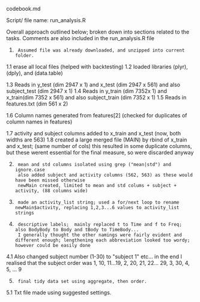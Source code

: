 codebook.md

Script/ file name: run_analysis.R

Overall approach outlined below;  broken down into sections related to the tasks.  Comments are also included in the run_analysis.R file

1.  	Assumed file was already downloaded, and unzipped into current folder.  
1.1 	erase all local files (helped with backtesting)
1.2 	loaded libraries (plyr), (dply), and (data.table)

1.3  	Reads in y_test (dim 2947 x 1) and x_test (dim 2947 x 561) and also subject_test (dim 2947 x 1)
1.4 	Reads in y_train (dim 7352x 1) and x_train(dim 7352 x 561) and also subject_train (dim 7352 x 1)
1.5 	Reads in features.txt (dim 561 x 2)

1.6 	Column names generated from features[2]
		(checked for duplicates of column names in features)

1.7 	activity and subject columns added to x_train and x_test  (now, both widths are 563)
1.8		created a large merged file (MAIN) by rbind of x_train and x_test; (same number of cols)
		this resulted in some duplicate columns, but these werent essential for the final measure, so were discarded anyway
		
2.		mean and std columns isolated using grep ("mean|std") and ignore.case
		also added subject and activity columns (562, 563) as these would have been missed otherwise
		newMain created, limited to mean and std colums + subject + activity, (88 columns wide)
		
3.		made an activity_list string; used a for/next loop to rename newMain$activity, replacing 1,2,3...6 values to activity_list strings

4.  	descriptive labels;  mainly replaced t to Time and f to Freq;  also BodyBody to Body and tBody to TimeBody...
		I generally thought the other namings were fairly evident and different enough; lengthening each abbreviation looked too wordy; however could be easily done
4.1 	Also changed subject number (1-30) to "subject 1" etc... in the end I realised that the subject order was 1, 10, 11...19, 2, 20, 21, 22... 29, 3, 30, 4, 5, ... 9
		
5.		final tidy data set using aggregate, then order.  
5.1		Txt file made using suggested settings.  

